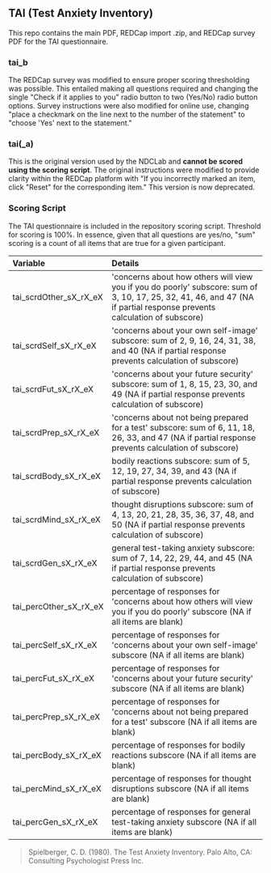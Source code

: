## TAI (Test Anxiety Inventory)

This repo contains the main PDF, REDCap import .zip, and REDCap survey PDF for the TAI questionnaire.

### tai_b
The REDCap survey was modified to ensure proper scoring thresholding was possible.  This entailed making all questions required and changing the single "Check if it applies to you" radio button to two (Yes/No) radio button options.  Survey instructions were also modified for online use, changing "place a checkmark on the line next to the number of the statement" to "choose 'Yes' next to the statement."

### tai(_a)
This is the original version used by the NDCLab and **cannot be scored using the scoring script**.  The original instructions were modified to provide clarity within the REDCap platform with "If you incorrectly marked an item, click "Reset" for the corresponding item." This version is now deprecated.


### Scoring Script
The TAI questionnaire is included in the repository scoring script. Threshold for scoring is 100%. In essence, given that all questions are yes/no, "sum" scoring is a count of all items that are true for a given participant.

| Variable | Details |
| :--  | :--  |
| tai_scrdOther_sX_rX_eX | 'concerns about how others will view you if you do poorly' subscore: sum of 3, 10, 17, 25, 32, 41, 46, and 47 (NA if partial response prevents calculation of subscore) |
| tai_scrdSelf_sX_rX_eX | 'concerns about your own self-image' subscore: sum of 2, 9, 16, 24, 31, 38, and 40 (NA if partial response prevents calculation of subscore) |
| tai_scrdFut_sX_rX_eX | 'concerns about your future security' subscore: sum of 1, 8, 15, 23, 30, and 49 (NA if partial response prevents calculation of subscore) |
| tai_scrdPrep_sX_rX_eX | 'concerns about not being prepared for a test' subscore: sum of 6, 11, 18, 26, 33, and 47 (NA if partial response prevents calculation of subscore) |
| tai_scrdBody_sX_rX_eX | bodily reactions subscore: sum of 5, 12, 19, 27, 34, 39, and 43 (NA if partial response prevents calculation of subscore) |
| tai_scrdMind_sX_rX_eX | thought disruptions subscore: sum of 4, 13, 20, 21, 28, 35, 36, 37, 48, and 50 (NA if partial response prevents calculation of subscore) |
| tai_scrdGen_sX_rX_eX | general test-taking anxiety subscore: sum of 7, 14, 22, 29, 44, and 45 (NA if partial response prevents calculation of subscore) |
| tai_percOther_sX_rX_eX | percentage of responses for 'concerns about how others will view you if you do poorly' subscore (NA if all items are blank) |
| tai_percSelf_sX_rX_eX | percentage of responses for 'concerns about your own self-image' subscore (NA if all items are blank) |
| tai_percFut_sX_rX_eX | percentage of responses for 'concerns about your future security' subscore (NA if all items are blank) |
| tai_percPrep_sX_rX_eX | percentage of responses for 'concerns about not being prepared for a test' subscore (NA if all items are blank) |
| tai_percBody_sX_rX_eX | percentage of responses for bodily reactions subscore (NA if all items are blank) |
| tai_percMind_sX_rX_eX | percentage of responses for thought disruptions subscore (NA if all items are blank) |
| tai_percGen_sX_rX_eX | percentage of responses for general test-taking anxiety subscore (NA if all items are blank) |

> Spielberger, C. D. (1980). The Test Anxiety Inventory. Palo Alto, CA: Consulting Psychologist Press Inc.